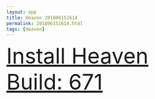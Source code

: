 ```yaml
---
layout: app
title: Heaven 201806151614
permalink: 201806151614.html
tags: [Heaven]
---
```

<div class="pure-g">
    <div class="pure-u-1-1" style="font-size: 4em">
        <a class="pure-button-primary" href="itms-services://?action=download-manifest&url=https%3A%2F%2Flitsungyisigono.github.io%2FTestScript%2Fmanifests%2F201806151614.plist"><i class="fa fa-download" aria-hidden="true"></i>Install Heaven Build: 671</a>
    </div>
</div>